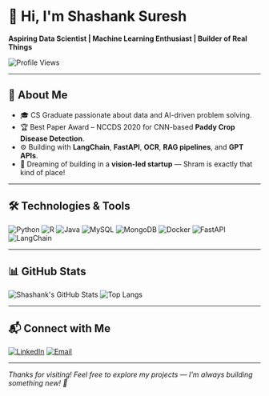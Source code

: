 # 👋 Hi, I'm Shashank Suresh

**Aspiring Data Scientist | Machine Learning Enthusiast | Builder of Real Things**

![Profile Views](https://komarev.com/ghpvc/?username=shashanksuresh18&label=Profile%20Views&color=0e75b6&style=flat)

---

## 🚀 About Me

- 🎓 CS Graduate passionate about data and AI-driven problem solving.
- 🏆 Best Paper Award – NCCDS 2020 for CNN-based **Paddy Crop Disease Detection**.
- ⚙️ Building with **LangChain**, **FastAPI**, **OCR**, **RAG pipelines**, and **GPT APIs**.
- 💭 Dreaming of building in a **vision-led startup** — Shram is exactly that kind of place!

---

## 🛠️ Technologies & Tools

![Python](https://img.shields.io/badge/Python-3776AB?style=flat&logo=python&logoColor=white)
![R](https://img.shields.io/badge/R-276DC3?style=flat&logo=r&logoColor=white)
![Java](https://img.shields.io/badge/Java-ED8B00?style=flat&logo=java&logoColor=white)
![MySQL](https://img.shields.io/badge/MySQL-00000F?style=flat&logo=mysql&logoColor=white)
![MongoDB](https://img.shields.io/badge/MongoDB-47A248?style=flat&logo=mongodb&logoColor=white)
![Docker](https://img.shields.io/badge/Docker-2496ED?style=flat&logo=docker&logoColor=white)
![FastAPI](https://img.shields.io/badge/FastAPI-005571?style=flat&logo=fastapi)
![LangChain](https://img.shields.io/badge/LangChain-000000?style=flat&logo=OpenAI)

---

## 📊 GitHub Stats

![Shashank's GitHub Stats](https://github-readme-stats.vercel.app/api?username=shashanksuresh18&show_icons=true&theme=radical)
![Top Langs](https://github-readme-stats.vercel.app/api/top-langs/?username=shashanksuresh18&layout=compact&theme=radical)

---

## 📬 Connect with Me

[![LinkedIn](https://img.shields.io/badge/LinkedIn-blue?style=flat&logo=linkedin&logoColor=white)](https://linkedin.com/in/shashanksuresh)
[![Email](https://img.shields.io/badge/Gmail-D14836?style=flat&logo=gmail&logoColor=white)](mailto:shashanksuresh018@gmail.com)

---

_Thanks for visiting! Feel free to explore my projects — I'm always building something new! 🚀_
